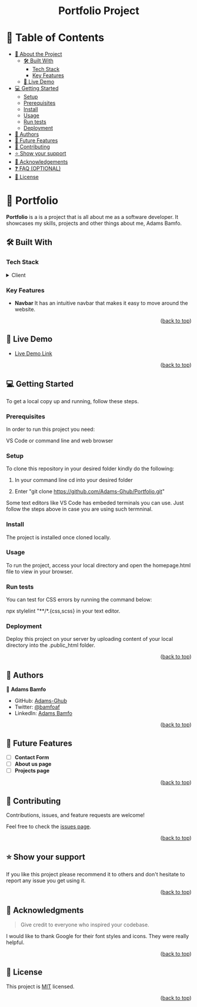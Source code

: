<a name="readme-top"></a>


<div align="center">
  <h1><b>Portfolio Project</b></h1>
</div>

# 📗 Table of Contents

- [📖 About the Project](#about-project)
  - [🛠 Built With](#built-with)
    - [Tech Stack](#tech-stack)
    - [Key Features](#key-features)
  - [🚀 Live Demo](#live-demo)
- [💻 Getting Started](#getting-started)
  - [Setup](#setup)
  - [Prerequisites](#prerequisites)
  - [Install](#install)
  - [Usage](#usage)
  - [Run tests](#run-tests)
  - [Deployment](#deployment)
- [👥 Authors](#authors)
- [🔭 Future Features](#future-features)
- [🤝 Contributing](#contributing)
- [⭐️ Show your support](#support)
- [🙏 Acknowledgements](#acknowledgements)
- [❓ FAQ (OPTIONAL)](#faq)
- [📝 License](#license)



# 📖 Portfolio <a name="about-project"></a>


**Portfolio** is a is a project that is all about me as a software developer. It showcases my skills, projects and other things about me, Adams Bamfo.

## 🛠 Built With <a name="built-with"></a>

### Tech Stack <a name="tech-stack"></a>


<details>
  <summary>Client</summary>
  <ul>
    <li><a href="#">HTML</a></li>
    <li><a href="#">CSS</a></li>
  </ul>
</details>

### Key Features <a name="key-features"></a>



- **Navbar**
  It has an intuitive navbar that makes it easy to move around the website.

<p align="right">(<a href="#readme-top">back to top</a>)</p>

## 🚀 Live Demo <a name="live-demo"></a>



- [Live Demo Link](https://yourdeployedapplicationlink.com)

<p align="right">(<a href="#readme-top">back to top</a>)</p>

## 💻 Getting Started <a name="getting-started"></a>



To get a local copy up and running, follow these steps.

### Prerequisites

In order to run this project you need:

VS Code or command line and web browser


### Setup

To clone this repository in your desired folder kindly do the following:

1. In your command line cd into your desired folder

2. Enter "git clone https://github.com/Adams-Ghub/Portfolio.git"

Some text editors like VS Code has embeded terminals you can use. Just follow the steps above in case you are using such termninal.


### Install

The project is installed once cloned locally.


### Usage

To run the project, access your local directory and open the homepage.html file to view in your browser.


### Run tests

You can test for CSS errors by running the command below:

npx stylelint "**/*.{css,scss}   in your text editor.


### Deployment

Deploy this project on your server by uploading content of your local directory into the .public_html folder.

<p align="right">(<a href="#readme-top">back to top</a>)</p>

## 👥 Authors <a name="authors"></a>

👤 **Adams Bamfo**

- GitHub: [Adams-Ghub](https://github.com/Adams-Ghub)
- Twitter: [@bamfoaf](https://twitter.com/bamfoaf)
- LinkedIn: [Adams Bamfo](https://www.linkedin.com/in/adams-bamfo-3aaa3011b/)

<p align="right">(<a href="#readme-top">back to top</a>)</p>



## 🔭 Future Features <a name="future-features"></a>


- [ ] **Contact Form** 
- [ ] **About us page** 
- [ ] **Projects page**

<p align="right">(<a href="#readme-top">back to top</a>)</p>


## 🤝 Contributing <a name="contributing"></a>

Contributions, issues, and feature requests are welcome!

Feel free to check the [issues page](../../issues/).

<p align="right">(<a href="#readme-top">back to top</a>)</p>



## ⭐️ Show your support <a name="support"></a>


If you like this project please recommend it to others and don't hesitate to report any issue you get using it.

<p align="right">(<a href="#readme-top">back to top</a>)</p>


## 🙏 Acknowledgments <a name="acknowledgements"></a>

> Give credit to everyone who inspired your codebase.

I would like to thank Google for their font styles and icons. They were really helpful.

<p align="right">(<a href="#readme-top">back to top</a>)</p>

## 📝 License <a name="license"></a>

This project is [MIT](./LICENSE.md) licensed.

<p align="right">(<a href="#readme-top">back to top</a>)</p>
